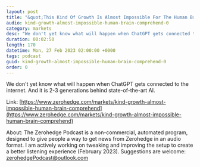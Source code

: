 ```yaml
---
layout: post
title: "&quot;This Kind Of Growth Is Almost Impossible For The Human Brain To Comprehend&quot;"
audio: kind-growth-almost-impossible-human-brain-comprehend-0
category: markets
desc: "We don't yet know what will happen when ChatGPT gets connected to the internet. And it is 2-3 generations behind state-of-the-art AI."
duration: 00:02:50
length: 170
datetime: Mon, 27 Feb 2023 02:00:00 +0000
tags: podcast
guid: kind-growth-almost-impossible-human-brain-comprehend-0
order: 0
---
```

We don't yet know what will happen when ChatGPT gets connected to the internet. And it is 2-3 generations behind state-of-the-art AI.

Link: [https://www.zerohedge.com/markets/kind-growth-almost-impossible-human-brain-comprehend](https://www.zerohedge.com/markets/kind-growth-almost-impossible-human-brain-comprehend)

About: The Zerohedge Podcast is a non-commercial, automated program, designed to give people a way to get news from Zerohedge in an audio format.  I am actively working on tweaking and improving the setup to create a better listening experience (February 2023).  Suggestions are welcome: [zerohedgePodcast@outlook.com](mailto:zerohedgePodcast@outlook.com)
